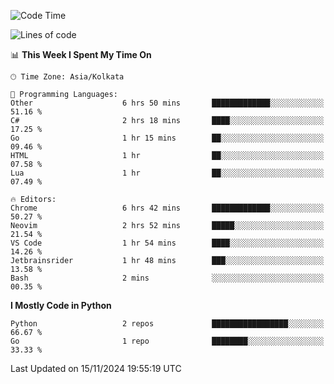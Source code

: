 <!--START_SECTION:waka-->
![Code Time](http://img.shields.io/badge/Code%20Time-393%20hrs%203%20mins-blue)

![Lines of code](https://img.shields.io/badge/From%20Hello%20World%20I%27ve%20Written-387%20lines%20of%20code-blue)

📊 **This Week I Spent My Time On** 

```text
🕑︎ Time Zone: Asia/Kolkata

💬 Programming Languages: 
Other                    6 hrs 50 mins       █████████████░░░░░░░░░░░░   51.16 % 
C#                       2 hrs 18 mins       ████░░░░░░░░░░░░░░░░░░░░░   17.25 % 
Go                       1 hr 15 mins        ██░░░░░░░░░░░░░░░░░░░░░░░   09.46 % 
HTML                     1 hr                ██░░░░░░░░░░░░░░░░░░░░░░░   07.58 % 
Lua                      1 hr                ██░░░░░░░░░░░░░░░░░░░░░░░   07.49 % 

🔥 Editors: 
Chrome                   6 hrs 42 mins       █████████████░░░░░░░░░░░░   50.27 % 
Neovim                   2 hrs 52 mins       █████░░░░░░░░░░░░░░░░░░░░   21.54 % 
VS Code                  1 hr 54 mins        ████░░░░░░░░░░░░░░░░░░░░░   14.26 % 
Jetbrainsrider           1 hr 48 mins        ███░░░░░░░░░░░░░░░░░░░░░░   13.58 % 
Bash                     2 mins              ░░░░░░░░░░░░░░░░░░░░░░░░░   00.35 % 
```

**I Mostly Code in Python** 

```text
Python                   2 repos             █████████████████░░░░░░░░   66.67 % 
Go                       1 repo              ████████░░░░░░░░░░░░░░░░░   33.33 % 
```




 Last Updated on 15/11/2024 19:55:19 UTC
<!--END_SECTION:waka-->
